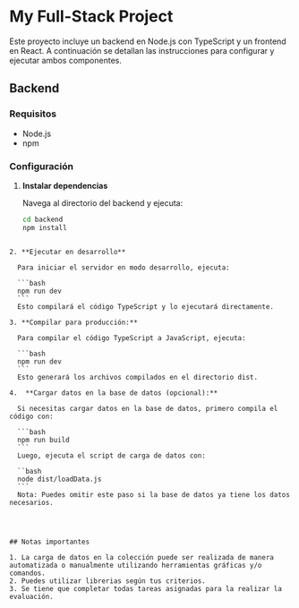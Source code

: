 # My Full-Stack Project

Este proyecto incluye un backend en Node.js con TypeScript y un frontend en React. A continuación se detallan las instrucciones para configurar y ejecutar ambos componentes.

## Backend

### Requisitos

- Node.js
- npm 

### Configuración

1. **Instalar dependencias**

   Navega al directorio del backend y ejecuta:

   ```bash
   cd backend
   npm install
  ```

2. **Ejecutar en desarrollo**

    Para iniciar el servidor en modo desarrollo, ejecuta:

    ```bash
    npm run dev
    ```
    Esto compilará el código TypeScript y lo ejecutará directamente.

3. **Compilar para producción:**

    Para compilar el código TypeScript a JavaScript, ejecuta:

    ```bash
    npm run dev
    ```
    Esto generará los archivos compilados en el directorio dist.

4.  **Cargar datos en la base de datos (opcional):**

    Si necesitas cargar datos en la base de datos, primero compila el código con:

    ```bash
    npm run build
    ```
    Luego, ejecuta el script de carga de datos con:

    ``bash
    node dist/loadData.js
    ```
    Nota: Puedes omitir este paso si la base de datos ya tiene los datos necesarios.




## Notas importantes

1. La carga de datos en la colección puede ser realizada de manera automatizada o manualmente utilizando herramientas gráficas y/o comandos.
2. Puedes utilizar librerias según tus criterios. 
3. Se tiene que completar todas tareas asignadas para la realizar la evaluación.
